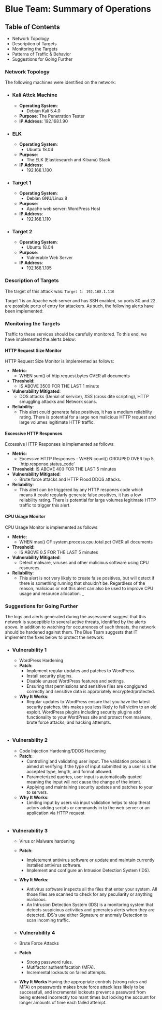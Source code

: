 # Blue Team: Summary of Operations

## Table of Contents
- Network Topology
- Description of Targets
- Monitoring the Targets
- Patterns of Traffic & Behavior
- Suggestions for Going Further

### Network Topology

The following machines were identified on the network:
<br>

  - ### Kali Attck Machine
    - **Operating System**:
      - Debian Kali 5.4.0
    - **Purpose**:
      The Penetration Tester
    - **IP Address**:
      192.168.1.90

  - ### ELK
    - **Operating System**:
      - Ubuntu 18.04
    - **Purpose**:
      - The ELK (Elasticsearch and Kibana) Stack
    - **IP Address**:
      - 192.168.1.100

  - ### Target 1
    - **Operating System**:
      - Debian GNU/Linux 8
    - **Purpose**:
      - Apache web server: WordPress Host
    - **IP Address**:
      - 192.168.1.110

- ### Target 2
    - **Operating System**:
      - Ubuntu 18.04
    - **Purpose**:
      - Vulnerable Web Server
    - **IP Address**:
      - 192.168.1.105

### Description of Targets

The target of this attack was: `Target 1: 192.168.1.110`

Target 1 is an Apache web server and has SSH enabled, so ports 80 and 22 are possible ports of entry for attackers. As such, the following alerts have been implemented:

### Monitoring the Targets

Traffic to these services should be carefully monitored. To this end, we have implemented the alerts below:

#### HTTP Request Size Monitor

HTTP Request Size Monitor is implemented as follows:
  - **Metric**: 
    - WHEN sum() of http.request.bytes OVER all documents
  - **Threshold**: 
      - IS ABOVE 3500 FOR THE LAST 1 minute 
  - **Vulnerability Mitigated**:
      - DOS attacks (Denial of service), XSS (cross dite scripting), HTTP smuggling attacks and Network scans.
  - **Reliability**:
      - This alert could generate false positives, it has a medium reliability rating. There is potential for a large non malicious HTTP request and large volumes legitimate HTTP traffic.

#### Excessive HTTP Responses
Excessive HTTP Responses is implemented as follows:
  - **Metric**:
    - Excessive HTTP Responses - WHEN count() GROUPED OVER top 5 'http.response.status_code' 
  - **Threshold**: IS ABOVE 400 FOR THE LAST 5 minutes
  - **Vulnerability Mitigated**:
    - Brute force attacks and HTTP Flood DDOS attacks.
  - **Reliability**:
    - This alert can be triggered by any HTTP respones code which means it could regularly generate false positives, it has a low reliability rating. There is potential for large volumes legitimate HTTP traffic to trigger this alert.

#### CPU Usage Monitor
CPU Usage Monitor is implemented as follows:
  - **Metric**: 
    - WHEN max() OF system.process.cpu.total.pct OVER all documents 
  - **Threshold**:
    - IS ABOVE 0.5 FOR THE LAST 5 minutes
  - **Vulnerability Mitigated**: 
    - Detect malware, viruses and other malicious software using CPU resources. 
  - **Reliability**:
    - This alert is not very likely to create false positives, but will detect if there is something running that shouldn't be. Regardless of the reason, malicious or not this alert can also be used to improve CPU usage and resource allocation. 
_

### Suggestions for Going Further

The logs and alerts generated during the assessment suggest that this network is susceptible to several active threats, identified by the alerts above. In addition to watching for occurrences of such threats, the network should be hardened against them. The Blue Team suggests that IT implement the fixes below to protect the network:
- ### Vulnerability 1
  -  WordPress Hardening
  - **Patch**: 
    - Implement regular updates and patches to WordPress.  
    - Install security plugins.
    - Disable unused WordPress features and settings.
    - Ensuring that permissions and sensitive files are congigured correctly and sensitive data is approriately encrypted/protected.
  - **Why It Works**:
    - Regular updates to WordPress ensure that you have the latest security patches. this makes you less likely to fall victim to an old exploit. WordPress plugins including security plugins add functionality to your WordPress site and protect from malware, brute force attacks, and hacking attempts.
  <br>
- ### Vulnerability 2
  - Code Injection Hardening/DDOS Hardening
  - **Patch**: 
    - Controlling and validating user input. The validation process is aimed at verifying if the type of input submitted by a user is s the accepted type, length, and format allowed. 
    - Parameterized queries, user input is automatically quoted meaning the input will not cause the change of the intent.
    - Applying and maintaining security updates and patches to your to servers.
  - **Why It Works**: 
    - Limiting input by users via input validation helps to stop therat actors adding scripts or commands in to the web server or an application via HTTP request.  
  <br>
- ### Vulnerability 3
  - Virus or Malware hardening
  - **Patch**:
    - Impletement antivirus software or update and maintain currently installed antivirus software.
    - Implement and configure an Intrusion Detection System (IDS).
  
  - **Why It Works**: 
    - Antivirus software inspects all the files that enter your system. All those files are scanned to check for any peculiarity or anything malicious.
    - An Intrusion Detection System (IDS) is a monitoring system that detects suspicious activities and generates alerts when they are detected. IDS's use either Signature or anomaly Detection to scan incoming traffic. 
 
  - ### Vulnerability 4
  - Brute Force Attacks
  - **Patch**
    - Strong password rules.
    - Mutifactor authentifacation (MFA).
    - Incremental lockouts on failed attempts.
  - **Why It Works**
    Having the appropriate controls (strong rules and MFA) on poasswords makes brute force attack less likely to be successfull, and incremental lockouts prevent a password from being entered incorrectly too mant times but locking the account for longer amounts of time each failed attempt. 
